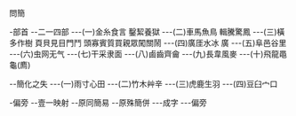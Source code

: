 問簡

-部首
--二一四部
---(一)金糸食言			鑿絜養獄
---(二)車馬魚鳥			輯騰驚鳳
---(三)橫多作樹 頁貝見目門鬥 頭寡賓質買親眾闖關鬧
---(四)廣厓水冰			廣
---(五)阜邑谷里
---(六)虫网无气
---(七)干采隶面
---(八)鹵齒齊龠
---(九)長韋風麥
---(十)飛龍黽龜(廌)

--簡化之失
---(一)雨寸心田
---(二)竹木艸辛
---(三)虎鹿生羽
---(四)豆臼宀口


-偏旁
--壹一映射
--原同簡易
--原殊簡併
---成字
---偏旁

